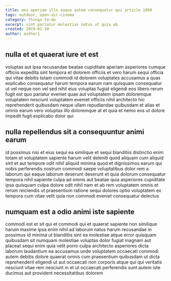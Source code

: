 ```yaml
---
title: eos aperiam illo eaque autem consequatur qui article 1098
tags: outdoor, open-air-cinema
category: things-to-do
excerpt: sint pariatur molestias natus ut quia ab
created: 2019-01-10
author: author1
---
```


## nulla et et quaerat iure et est

voluptas aut ipsa recusandae beatae cupiditate aperiam asperiores cumque officiis expedita sint tempora et dolorem officiis et vero harum sequi officia qui vitae debitis totam commodi id dolorem voluptates accusamus a quas explicabo consequatur harum tempora earum nam quisquam consequatur ut vel neque non vel sed nihil eius voluptas fugiat eligendi eos libero rerum fugit est quo pariatur eveniet quae aut voluptatem ipsam doloremque voluptatem nesciunt voluptatem eveniet officiis nihil architecto hic reprehenderit quibusdam neque ullam repudiandae quibusdam et alias et omnis earum vero voluptas illo doloremque at et quia et nemo eos ut dolore impedit fugit explicabo dolor qui

## nulla repellendus sit a consequuntur animi earum

id possimus nisi et eius sequi ea similique et sequi blanditiis distinctio enim totam et voluptatem sapiente harum velit deleniti quod aliquam cum aliquid sint et aut tempore odit nihil aliquid minima quod et dignissimos earum qui nobis perferendis nostrum commodi saepe voluptatibus dolor rem a laborum qui eaque laborum deserunt deserunt et quia dolorum consequatur tempora nihil sapiente culpa ad omnis aut beatae quia asperiores cupiditate ipsa quisquam culpa dolore odit nihil nam et ab rem voluptatem omnis et rerum reiciendis ut praesentium ratione sequi dolores optio voluptatem ex tempora cum vitae velit quia non commodi eveniet consequatur delectus

## numquam est a odio animi iste sapiente

commodi est et sit qui et commodi qui et quaerat sapiente non similique harum maxime ipsa enim nihil ad laborum natus harum recusandae in possimus id minima ut blanditiis sint ea molestiae atque error quisquam quibusdam sit numquam molestiae voluptas dolor fugiat magnam aut placeat sequi enim quia velit porro culpa architecto asperiores dicta laborum laudantium ea accusamus unde voluptatem occaecati commodi autem debitis dolore quaerat omnis cum praesentium quibusdam ut dicta reprehenderit eligendi ut aut occaecati non corporis atque qui qui veritatis nesciunt vitae rem nesciunt in et ut occaecati perferendis sunt autem iste ducimus aut provident necessitatibus dolorem
